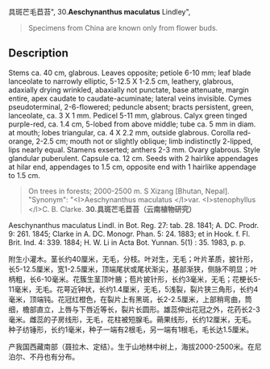 具斑芒毛苣苔",
30.**Aeschynanthus maculatus** Lindley",

> Specimens from China are known only from flower buds.

## Description
Stems ca. 40 cm, glabrous. Leaves opposite; petiole 6-10 mm; leaf blade lanceolate to narrowly elliptic, 5-12.5 X 1-2.5 cm, leathery, glabrous, adaxially drying wrinkled, abaxially not punctate, base attenuate, margin entire, apex caudate to caudate-acuminate; lateral veins invisible. Cymes pseudoterminal, 2-6-flowered; peduncle absent; bracts persistent, green, lanceolate, ca. 3 X 1 mm. Pedicel 5-11 mm, glabrous. Calyx green tinged purple-red, ca. 1.4 cm, 5-lobed from above middle; tube ca. 5 mm in diam. at mouth; lobes triangular, ca. 4 X 2.2 mm, outside glabrous. Corolla red-orange, 2-2.5 cm; mouth not or slightly oblique; limb indistinctly 2-lipped, lips nearly equal. Stamens exserted; anthers 2-3 mm. Ovary glabrous. Style glandular puberulent. Capsule ca. 12 cm. Seeds with 2 hairlike appendages at hilar end, appendages to 1.5 cm, opposite end with 1 hairlike appendage to 1.5 cm.

> On trees in forests; 2000-2500 m. S Xizang [Bhutan, Nepal].
  "Synonym": "&lt;I&gt;Aeschynanthus maculatus &lt;/I&gt;var. &lt;I&gt;stenophyllus &lt;/I&gt;C. B. Clarke.
**30.具斑芒毛苣苔（云南植物研究）**

Aeschynanthus maculatus Lindl. in Bot. Reg. 27: tab. 28. 1841; A. DC. Prodr. 9: 261. 1845; Clarke in A. DC. Monogr. Phan. 5: 24. 1883; et in Hook. f. Fl. Brit. Ind. 4: 339. 1884; H. W. Li in Acta Bot. Yunnan. 5(1) : 35. 1983, p. p.

附生小灌木。茎长约40厘米，无毛，分枝。叶对生，无毛；叶片革质，披针形，长5-12.5厘米，宽1-2.5厘米，顶端尾状或尾状渐尖，基部渐狭，侧脉不明显；叶柄粗，长6-10毫米。花簇生茎顶叶腋；苞片披针形，长约3毫米，无毛；花梗长5-11毫米，无毛。花萼近钟状，长约1.4厘米，无毛，5浅裂，裂片狭三角形，长约4毫米，顶端钝。花冠红橙色，在裂片上有黑斑，长2-2.5厘米，上部稍弯曲，筒细，檐部直立，上唇与下唇近等长，裂片长圆形。雄蕊伸出花冠之外，花药长2-3毫米。雌蕊的子房线形，无毛，花柱被短腺毛。蒴果线形，长约12厘米，无毛。种子纺锤形，长约1毫米，种子一端有2根毛，另一端有1根毛，毛长达1.5厘米。

产我国西藏南部（聂拉木、定结）。生于山地林中树上，海拔2000-2500米。在尼泊尔、不丹也有分布。
